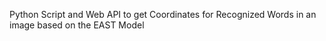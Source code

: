 Python Script and Web API to get Coordinates for Recognized Words in an image based on the EAST Model
